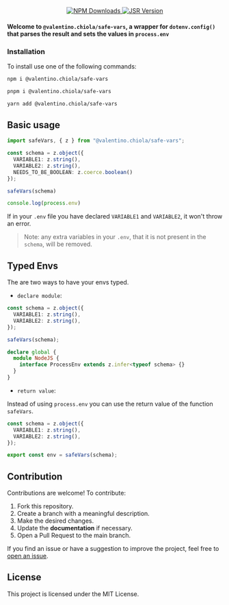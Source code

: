 <br style="padding: 50px 0;"/>
<br style="padding: 50px 0;"/>

<p align="center">
    <a href="https://www.npmjs.com/package/@valentino.chiola/safe-vars">
        <img src="https://img.shields.io/npm/d18m/%40galiprandi%2Freact-tools?style=for-the-badge&logo=npm&color=CB3837" alt="NPM Downloads"/>
    </a>
    <a href="https://github.com/ValenChiola/safe-vars">
        <img src="https://img.shields.io/github/stars/galiprandi/react-tools?style=for-the-badge&logo=github&color=181717" alt="JSR Version"/>
    </a>
</p>

#### Welcome to `@valentino.chiola/safe-vars`, a wrapper for `dotenv.config()` that parses the result and sets the values in `process.env`

### Installation

To install use one of the following commands:

```bash
npm i @valentino.chiola/safe-vars
```

```bash
pnpm i @valentino.chiola/safe-vars
```

```bash
yarn add @valentino.chiola/safe-vars
```

## Basic usage

```ts
import safeVars, { z } from "@valentino.chiola/safe-vars";

const schema = z.object({
  VARIABLE1: z.string(),
  VARIABLE2: z.string(),
  NEEDS_TO_BE_BOOLEAN: z.coerce.boolean()
});

safeVars(schema)

console.log(process.env)
```

If in your `.env` file you have declared `VARIABLE1` and `VARIABLE2`, it won't throw an error.

> Note: any extra variables in your `.env`, that it is not present in the `schema`, will be removed.

## Typed Envs

The are two ways to have your envs typed.

- `declare module`:
  
```ts
const schema = z.object({
  VARIABLE1: z.string(),
  VARIABLE2: z.string(),
});

safeVars(schema);

declare global {
  module NodeJS {
    interface ProcessEnv extends z.infer<typeof schema> {}
  }
}  
```

- `return value`:

Instead of using `process.env` you can use the return value of the function `safeVars`.
  
```ts
const schema = z.object({
  VARIABLE1: z.string(),
  VARIABLE2: z.string(),
});

export const env = safeVars(schema);
```

## Contribution

Contributions are welcome! To contribute:

1. Fork this repository.
2. Create a branch with a meaningful description.
3. Make the desired changes.
4. Update the **documentation** if necessary.
5. Open a Pull Request to the main branch.

If you find an issue or have a suggestion to improve the project, feel free to [open an issue](https://github.com/ValenChiola/safe-vars/issues).

## License

This project is licensed under the MIT License.
